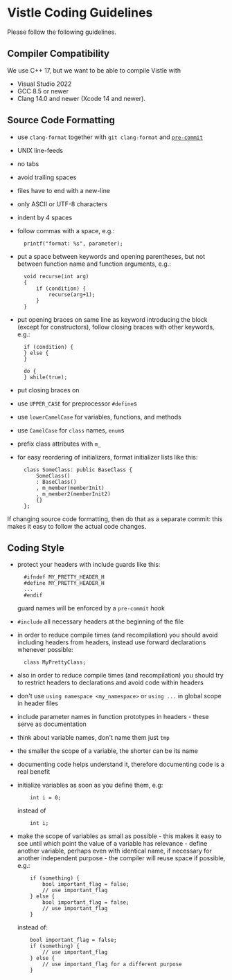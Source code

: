Vistle Coding Guidelines
========================
Please follow the following guidelines.                                                                                         


Compiler Compatibility
----------------------

We use C++ 17, but we want to be able to compile Vistle with

* Visual Studio 2022
* GCC 8.5 or newer
* Clang 14.0 and newer (Xcode 14 and newer).


Source Code Formatting
----------------------

* use `clang-format` together with `git clang-format` and [`pre-commit`](https://pre-commit.com)
* UNIX line-feeds
* no tabs
* avoid trailing spaces
* files have to end with a new-line
* only ASCII or UTF-8 characters
* indent by 4 spaces
* follow commas with a space, e.g.:

        printf("format: %s", parameter);

* put a space between keywords and opening parentheses, but not between function name and function arguments, e.g.:

        void recurse(int arg)
        {
            if (condition) {
                recurse(arg+1);
            }
        }

* put opening braces on same line as keyword introducing the block (except for constructors),
  follow closing braces with other keywords, e.g.:

        if (condition) {
        } else {
        }
    
        do {
        } while(true);

* put closing braces on 
* use `UPPER_CASE` for preprocessor `#define`s
* use `lowerCamelCase` for variables, functions, and methods
* use `CamelCase` for `class` names, `enum`s
* prefix class attributes with `m_`
* for easy reordering of initializers, format initializer lists like this:

        class SomeClass: public BaseClass {
            SomeClass()
            : BaseClass()
            , m_member(memberInit)
            , m_member2(memberInit2)
            {}
        };




If changing source code formatting, then do that as a separate commit:
this makes it easy to follow the actual code changes.


Coding Style
------------

* protect your headers with include guards like this:

        #ifndef MY_PRETTY_HEADER_H
        #define MY_PRETTY_HEADER_H
        ...
        #endif
  guard names will be enforced by a `pre-commit` hook

* `#include` all necessary headers at the beginning of the file
* in order to reduce compile times (and recompilation) you should avoid
  including headers from headers, instead use forward declarations whenever possible:

        class MyPrettyClass;

* also in order to reduce compile times (and recompilation) you should try to restrict
  headers to declarations and avoid code within headers
* don't use `using namespace <my_namespace>` or `using ...` in global scope in header files
* include parameter names in function prototypes in headers - these serve as
  documentation
* think about variable names, don't name them just `tmp`
* the smaller the scope of a variable, the shorter can be its name
* documenting code helps understand it, therefore documenting code is a real benefit
* initialize variables as soon as you define them, e.g:

          int i = 0;

  instead of

          int i;

* make the scope of variables as small as possible - this makes it easy to see
  until which point the value of a variable has relevance - define another variable,
  perhaps even with identical name, if necessary for another
  independent purpose - the compiler will reuse space if possible, e.g.:

          if (something) {
              bool important_flag = false;
              // use important_flag
          } else {
              bool important_flag = false;
              // use important_flag
          }

  instead of:

          bool important_flag = false;
          if (something) {
              // use important_flag
          } else {
              // use important_flag for a different purpose
          }                                                                                                                                                                                                                                                                                           

